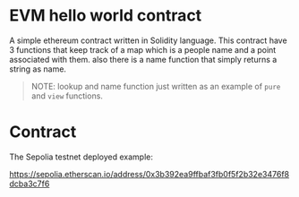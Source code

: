# EVM hello world contract

A simple ethereum contract written in Solidity language. This contract have 3 functions that keep track of a map which is a people name and a point associated with them. also there is a name function that simply returns a string as name.

> NOTE: lookup and name function just written as an example of `pure` and `view` functions.

# Contract

The Sepolia testnet deployed example:

https://sepolia.etherscan.io/address/0x3b392ea9ffbaf3fb0f5f2b32e3476f8dcba3c7f6
